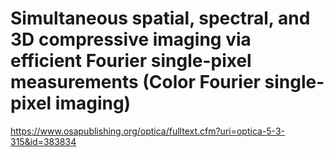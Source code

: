 # Simultaneous spatial, spectral, and 3D compressive imaging via efficient Fourier single-pixel measurements (Color Fourier single-pixel imaging)
https://www.osapublishing.org/optica/fulltext.cfm?uri=optica-5-3-315&id=383834
